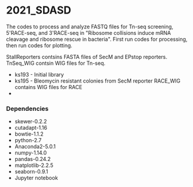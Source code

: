 # 2021_SDASD

The codes to process and analyze FASTQ files for Tn-seq screening, 5'RACE-seq, and 3'RACE-seq in "Ribosome collisions induce mRNA cleavage and ribosome rescue in bacteria". First run codes for processing, then run codes for plotting.

StallReporters contsins FASTA files of SecM and EPstop reporters. 
TnSeq_WIG contsin WIG files for Tn-seq.
* ks193 - Initial library
* ks195 - Bleomycin resistant colonies from SecM reporter
RACE_WIG contains WIG files for RACE
* 


### Dependencies
* skewer-0.2.2
* cutadapt-1.16
* bowtie-1.1.2
* python-2.7
* Anaconda2-5.0.1
* numpy-1.14.0
* pandas-0.24.2
* matplotlib-2.2.5
* seaborn-0.9.1
* Jupyter notebook
